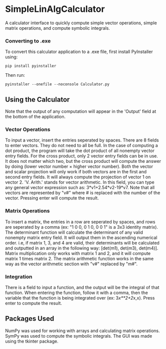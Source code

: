 # SimpleLinAlgCalculator
A calculator interface to quickly compute simple vector operations, simple matrix operations, and compute symbolic integrals.

### Converting to .exe
To convert this calculator application to a .exe file, first install PyInstaller using:
```
pip install pyinstaller
```
Then run:
```
pyinstaller --onefile --noconsole Calculator.py
```

## Using the Calculator
Note that the output of any computation will appear in the 'Output' field at the bottom of the application.

### Vector Operations
To input a vector, insert the entries seperated by spaces. There are 8 fields to enter vectors. They do not need to all be full. In the case of computing a dot product, the program will take the dot product of all nonempty vector entry fields. For the cross product, only 2 vector entry fields can be in use. It does not matter which two, but the cross product will compute the answer by doing (lower vector number $\times$ higher vector number). Both the vector and scalar projection will only work if both vectors are in the first and second entry fields. It will always compute the projection of vector 1 on vector 2. 'V. Arith.' stands for vector arithmetic. In this field, you can type any general vector expression such as: 3\*v1+2.54\*v2-19\*v7. Note that all vectors are represented by "v#" where # is replaced with the number of the vector. Pressing enter will compute the result. 

### Matrix Operations
To insert a matrix, the entries in a row are seperated by spaces, and rows are seperated by a comma (ex: "1 0 0, 0 1 0, 0 0 1" is a 3x3 identity matrix). The determinant function will calculate the determinant of any valid nonempty matrix entry field. It will output them in the ascending numerical order. i.e, if matrix 1, 3, and 4 are valid, their determinants will be calculated and outputted in an array in the following way: [det(m1), det(m3), det(m4)]. Matrix multiplication only works with matrix 1 and 2, and it will compute matrix 1 times matrix 2. The matrix arithmetic function works in the same way as the vector arithmetic section with "v#" replaced by "m#".

### Integration
There is a field to input a function, and the output will be the integral of that function. When entering the function, follow it with a comma, then the variable that the function is being integrated over (ex: 3*x**2+2*x,x). Press enter to compute the result.

## Packages Used
NumPy was used for working with arrays and calculating matrix operations. SymPy was used to compute the symbolic integrals. The GUI was made using the tkinter package.
